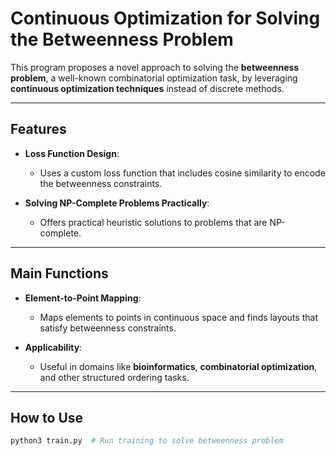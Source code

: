 # Continuous Optimization for Solving the Betweenness Problem

This program proposes a novel approach to solving the **betweenness problem**, a well-known combinatorial optimization task, by leveraging **continuous optimization techniques** instead of discrete methods.

---

## Features

- **Loss Function Design**:
  - Uses a custom loss function that includes cosine similarity to encode the betweenness constraints.

- **Solving NP-Complete Problems Practically**:
  - Offers practical heuristic solutions to problems that are NP-complete.

---

## Main Functions

- **Element-to-Point Mapping**:
  - Maps elements to points in continuous space and finds layouts that satisfy betweenness constraints.

- **Applicability**:
  - Useful in domains like **bioinformatics**, **combinatorial optimization**, and other structured ordering tasks.

---

## How to Use

```bash
python3 train.py  # Run training to solve betweenness problem
